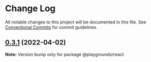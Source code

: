 # Change Log

All notable changes to this project will be documented in this file.
See [Conventional Commits](https://conventionalcommits.org) for commit guidelines.

## [0.3.1](https://github.com/PrianiKate/priani-kate-ds.e/compare/v0.3.0...v0.3.1) (2022-04-02)

**Note:** Version bump only for package @playgrounds/react
